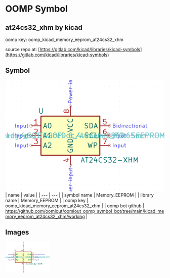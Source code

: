 # OOMP Symbol  
## at24cs32_xhm  by kicad  
  
oomp key: oomp_kicad_memory_eeprom_at24cs32_xhm  
  
source repo at: [https://gitlab.com/kicad/libraries/kicad-symbols](https://gitlab.com/kicad/libraries/kicad-symbols)  
## Symbol  
  
[![working.png](working_600.png)](working.png)  
| name | value | 
| --- | --- | 
| symbol name | Memory_EEPROM | 
| library name | Memory_EEPROM | 
| oomp key | oomp_kicad_memory_eeprom_at24cs32_xhm | 
| oomp bot github | https://github.com/oomlout/oomlout_oomp_symbol_bot/tree/main/kicad_memory_eeprom_at24cs32_xhm/working | 
## Images  
  
[![working.png](working_140.png)](working.png)  
